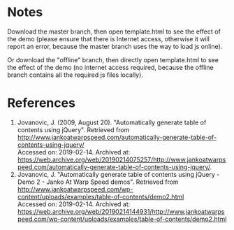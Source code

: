 # Notes
Download the master branch, then open template.html to see the effect of the demo (please ensure that there is Internet access, otherwise it will report an error, because the master branch uses the way to load js online).

Or download the "offline" branch, then directly open template.html to see the effect of the demo (no internet access required, because the offline branch contains all the required js files locally).

# References
1. Jovanovic, J. (2009, August 20). "Automatically generate table of contents using jQuery". Retrieved from http://www.jankoatwarpspeed.com/automatically-generate-table-of-contents-using-jquery/<br>Accessed on: 2019-02-14. Archived at: https://web.archive.org/web/20190214075257/http://www.jankoatwarpspeed.com/automatically-generate-table-of-contents-using-jquery/.
2. Jovanovic, J. "Automatically generate table of contents using jQuery - Demo 2 - Janko At Warp Speed demos". Retrieved from http://www.jankoatwarpspeed.com/wp-content/uploads/examples/table-of-contents/demo2.html<br>Accessed on: 2019-02-14. Archived at: https://web.archive.org/web/20190214144931/http://www.jankoatwarpspeed.com/wp-content/uploads/examples/table-of-contents/demo2.html